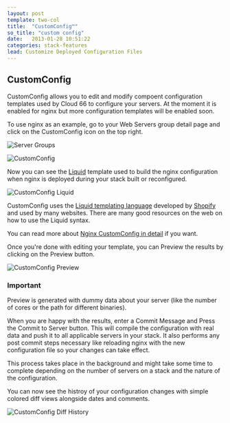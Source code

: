 ```yaml
---
layout: post
template: two-col
title:  "CustomConfig™"
so_title: "custom config"
date:   2013-01-28 10:51:22
categories: stack-features
lead: Customize Deployed Configuration Files
---
```


## CustomConfig

CustomConfig allows you to edit and modify compoent configuration templates used by Cloud 66 to configure your servers. At the moment it is enabled for nginx but more configuration templates will be enabled soon.

To use nginx as an example, go to your Web Servers group detail page and click on the CustomConfig icon on the top right.

![Server Groups](http://cdn.cloud66.com/images/help/server_group.png)

![CustomConfig](http://cdn.cloud66.com/images/help/custom_config.png)

Now you can see the [Liquid](http://liquidmarkup.org/) template used to build the nginx configuration when nginx is deployed during your stack built or reconfigured.

![CustomConfig Liquid](http://cdn.cloud66.com/images/help/custom_config_liquid.png)

CustomConfig uses the [Liquid templating language](http://liquidmarkup.org/) developed by [Shopify](http://www.shopify.com/) and used by many websites. There are many good resources on the web on how to use the Liquid syntax. 

You can read more about [Nginx CustomConfig in detail](/how-to/nginx-customconfig.html) if you want.

Once you're done with editing your template, you can Preview the results by clicking on the Preview button.

![CustomConfig Preview](http://cdn.cloud66.com/images/help/custom_config_preview.png)

<div class="notice">
    <h3>Important</h3>
    <p>Preview is generated with dummy data about your server (like the number of cores or the path for different binaries).</p>
</div>

When you are happy with the results, enter a Commit Message and Press the Commit to Server button. This will compile the configuration with real data and push it to all applicable servers in your stack. It also performs any post commit steps necessary like reloading nginx with the new configuration file so your changes can take effect.

This process takes place in the background and might take some time to complete depending on the number of servers on a stack and the nature of the configuration.

You can now see the histroy of your configuration changes with simple colored diff views alongside dates and comments.

![CustomConfig Diff History](http://cdn.cloud66.com/images/help/cusom_config_diff.png)